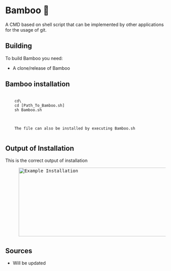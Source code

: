 # Bamboo 🎋
A CMD based on shell script that can be implemented by other applications for the usage of git.

## Building
To build Bamboo you need:
- A clone/release of Bamboo

<h2> Bamboo installation</h2>
<pre>
  <code>
    cd\
    cd [Path_To_Bamboo.sh]
    sh Bamboo.sh
  </code>
</pre>
  <pre>
  <code>
    The file can also be installed by executing Bamboo.sh
  </code>
</pre>

<h2> Output of Installation</h2>
<p>
  This is the correct output of installation
</p>
<pre>
     <img src="https://i.imgur.com/2omg4lf.png" alt="Example Installation" width="738" height="216"> 
</pre>
<h2> Sources</h2>
<ul>
  <li>Will be updated</li>
</ul>

